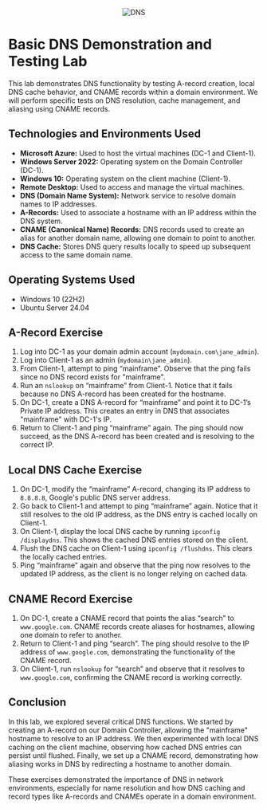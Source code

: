 <p align="center">
<img src="https://github.com/user-attachments/assets/7c526d0a-1014-467d-b658-4b485f6a94fd" alt="DNS"/>
</p>

<h1 align="left">Basic DNS Demonstration and Testing Lab</h1>

<p>This lab demonstrates DNS functionality by testing A-record creation, local DNS cache behavior, and CNAME records within a domain environment. We will perform specific tests on DNS resolution, cache management, and aliasing using CNAME records.</p>

<h2>Technologies and Environments Used</h2>
 <ul>
   <li><strong>Microsoft Azure:</strong> Used to host the virtual machines (DC-1 and Client-1).</li>
   <li><strong>Windows Server 2022:</strong> Operating system on the Domain Controller (DC-1).</li>
   <li><strong>Windows 10:</strong> Operating system on the client machine (Client-1).</li>
   <li><strong>Remote Desktop:</strong> Used to access and manage the virtual machines.</li>
   <li><strong>DNS (Domain Name System):</strong> Network service to resolve domain names to IP addresses.</li>
   <li><strong>A-Records:</strong> Used to associate a hostname with an IP address within the DNS system.</li>
   <li><strong>CNAME (Canonical Name) Records:</strong> DNS records used to create an alias for another domain name, allowing one domain to point to another.</li>
   <li><strong>DNS Cache:</strong> Stores DNS query results locally to speed up subsequent access to the same domain name.</li>
 </ul>
 
 <h2>Operating Systems Used </h2>
 
 - Windows 10 (22H2)
 - Ubuntu Server 24.04
 
 <h2>A-Record Exercise</h2>
 <ol>
   <li>Log into DC-1 as your domain admin account (<code>mydomain.com\jane_admin</code>).</li>
   <li>Log into Client-1 as an admin (<code>mydomain\jane_admin</code>).</li>
   <li>From Client-1, attempt to ping “mainframe”. Observe that the ping fails since no DNS record exists for "mainframe".</li>
   <li>Run an <code>nslookup</code> on “mainframe” from Client-1. Notice that it fails because no DNS A-record has been created for the hostname.</li>
   <li>On DC-1, create a DNS A-record for “mainframe” and point it to DC-1’s Private IP address. This creates an entry in DNS that associates "mainframe" with DC-1's IP.</li>
   <li>Return to Client-1 and ping “mainframe” again. The ping should now succeed, as the DNS A-record has been created and is resolving to the correct IP.</li>
 </ol>
 
 <h2>Local DNS Cache Exercise</h2>
 <ol>
   <li>On DC-1, modify the “mainframe” A-record, changing its IP address to <code>8.8.8.8</code>, Google's public DNS server address.</li>
   <li>Go back to Client-1 and attempt to ping “mainframe” again. Notice that it still resolves to the old IP address, as the DNS entry is cached locally on Client-1.</li>
   <li>On Client-1, display the local DNS cache by running <code>ipconfig /displaydns</code>. This shows the cached DNS entries stored on the client.</li>
   <li>Flush the DNS cache on Client-1 using <code>ipconfig /flushdns</code>. This clears the locally cached entries.</li>
   <li>Ping “mainframe” again and observe that the ping now resolves to the updated IP address, as the client is no longer relying on cached data.</li>
 </ol>
 
 <h2>CNAME Record Exercise</h2>
 <ol>
   <li>On DC-1, create a CNAME record that points the alias “search” to <code>www.google.com</code>. CNAME records create aliases for hostnames, allowing one domain to refer to another.</li>
   <li>Return to Client-1 and ping “search”. The ping should resolve to the IP address of <code>www.google.com</code>, demonstrating the functionality of the CNAME record.</li>
   <li>On Client-1, run <code>nslookup</code> for “search” and observe that it resolves to <code>www.google.com</code>, confirming the CNAME record is working correctly.</li>
 </ol>
 
 <h2>Conclusion</h2>
 <p>In this lab, we explored several critical DNS functions. We started by creating an A-record on our Domain Controller, allowing the "mainframe" hostname to resolve to an IP address. We then experimented with local DNS caching on the client machine, observing how cached DNS entries can persist until flushed. Finally, we set up a CNAME record, demonstrating how aliasing works in DNS by redirecting a hostname to another domain.</p>
 
 <p>These exercises demonstrated the importance of DNS in network environments, especially for name resolution and how DNS caching and record types like A-records and CNAMEs operate in a domain environment.</p>
